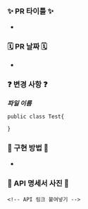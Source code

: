 <!-- 제목양식을 지켜주세요! [Feat/#{이슈번호}] {제목~~} -->
<!-- PR 작성 후 우측에 Development에서 이슈 찾아서 연동하면 merge될때 이슈도 close됩니다 -->

### ✨ PR 타이틀 ✨
<!-- #{본인 이슈 번호} 치면 알아서 이슈 게시판 링크 걸려요 --> 
- 
### 🗓️ PR 날짜 🗓️
<!-- YYYY/NN/DD -->
-

### ❓ 변경 사항 ❓
<!-- 내용을 적어주세요 -->

***파일 이름***
```
public class Test{
  
}
```


### 🧐 구현 방법 🧐
<!-- 내용을 적어주세요 -->
-  


### 📸 API 명세서 사진 📸
<!-- 사진 첨부 -->
```
<!-- API 링크 붙여넣기 -->

```



